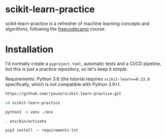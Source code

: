 # scikit-learn-practice

scikit-learn-practice is a refresher of machine learning concepts and algorithms, following the [freecodecamp](https://www.youtube.com/watch?v=0B5eIE_1vpU) course.

# Installation

I'd normally create a `pyproject.toml`, automatic tests and a CI/CD pipeline, but this is just a practice repository, so let's keep it simple.

Requirements: Python 3.8 (the tutorial requires `scikit-learn==0.23.0` specifically, which is not compatible with Python 3.9+).

```sh
https://github.com/ryouze/scikit-learn-practice.git
```

```sh
cd scikit-learn-practice
```

```sh
python3 -m venv ./env
```

```sh
. env/bin/activate
```

```sh
pip3 install -r requirements.txt
```
